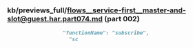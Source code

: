 ### kb/previews_full/flows__service-first__master-and-slot@guest.har.part074.md (part 002)

```md
                  "functionName": "subscribe",
                    "sc
```

```
